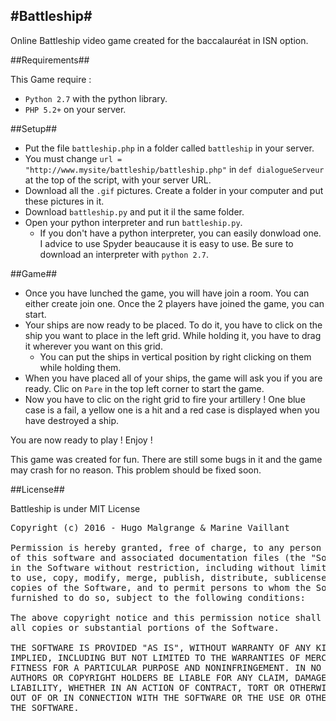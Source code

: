 #Battleship#
----------------------
Online Battleship video game created for the baccalauréat in ISN option.

##Requirements##

This Game require :
* `Python 2.7` with the python library.
* `PHP 5.2+` on your server.

##Setup##

* Put the file `battleship.php` in a folder called `battleship` in your server.
* You must change `url = "http://www.mysite/battleship/battleship.php"` in `def dialogueServeur` at the top of the script, with your server URL. 
* Download all the `.gif` pictures. Create a folder in your computer and put these pictures in it.
* Download `battleship.py` and put it il the same folder.
* Open your python interpreter and run `battleship.py`.
    * If you don't have a python interpreter, you can easily donwload one. I advice to use Spyder beaucause it is easy to use. Be sure to download an interpreter with `python 2.7`.

##Game##

* Once you have lunched the game, you will have join a room. You can either create  join one. Once the 2 players have joined the game, you can start.
* Your ships are now ready to be placed. To do it, you have to click on the ship you want to place in the left grid. While holding it, you have to drag it wherever you want on this grid. 
   * You can put the ships in vertical position by right clicking on them while holding them.
* When you have placed all of your ships, the game will ask you if you are ready. Clic on `Pare` in the top left corner to start the game.
* Now you have to clic on the right grid to fire your artillery ! One blue case is a fail, a yellow one is a hit and a red case is displayed when you have destroyed a ship.

You are now ready to play ! Enjoy !



This game was created for fun. There are still some bugs in it and the game may crash for no reason. This problem should be fixed soon.


##License##

Battleship is under MIT License

<pre>
Copyright (c) 2016 - Hugo Malgrange & Marine Vaillant

Permission is hereby granted, free of charge, to any person obtaining a copy
of this software and associated documentation files (the "Software"), to deal
in the Software without restriction, including without limitation the rights
to use, copy, modify, merge, publish, distribute, sublicense, and/or sell
copies of the Software, and to permit persons to whom the Software is
furnished to do so, subject to the following conditions:

The above copyright notice and this permission notice shall be included in
all copies or substantial portions of the Software.

THE SOFTWARE IS PROVIDED "AS IS", WITHOUT WARRANTY OF ANY KIND, EXPRESS OR
IMPLIED, INCLUDING BUT NOT LIMITED TO THE WARRANTIES OF MERCHANTABILITY,
FITNESS FOR A PARTICULAR PURPOSE AND NONINFRINGEMENT. IN NO EVENT SHALL THE
AUTHORS OR COPYRIGHT HOLDERS BE LIABLE FOR ANY CLAIM, DAMAGES OR OTHER
LIABILITY, WHETHER IN AN ACTION OF CONTRACT, TORT OR OTHERWISE, ARISING FROM,
OUT OF OR IN CONNECTION WITH THE SOFTWARE OR THE USE OR OTHER DEALINGS IN
THE SOFTWARE.
</pre>
